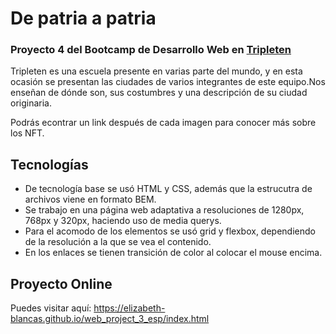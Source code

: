 # De patria a patria
### Proyecto 4 del Bootcamp de Desarrollo Web en [Tripleten](https://tripleten.com/home/web/)

Tripleten es una escuela presente en varias parte del mundo, y en esta ocasión se presentan las ciudades de varios integrantes de este equipo.Nos enseñan de dónde son, sus costumbres y una descripción de su ciudad originaria. 

Podrás econtrar un link después de cada imagen para conocer más sobre los NFT.

## Tecnologías
* De tecnología base se usó HTML y CSS, además que la estrucutra de archivos viene en formato BEM.
* Se trabajo en una página web adaptativa a resoluciones de 1280px, 768px y 320px, haciendo uso de media querys.
* Para el acomodo de los elementos se usó grid y flexbox, dependiendo de la resolución a la que se vea el contenido.
* En los enlaces se tienen transición de color al colocar el mouse encima.

## Proyecto Online
Puedes visitar aquí: https://elizabeth-blancas.github.io/web_project_3_esp/index.html 